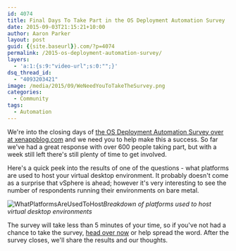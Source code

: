 ```yaml
---
id: 4074
title: Final Days To Take Part in the OS Deployment Automation Survey
date: 2015-09-03T21:15:21+10:00
author: Aaron Parker
layout: post
guid: {{site.baseurl}}.com/?p=4074
permalink: /2015-os-deployment-automation-survey/
layers:
  - 'a:1:{s:9:"video-url";s:0:"";}'
dsq_thread_id:
  - "4093203421"
image: /media/2015/09/WeNeedYouToTakeTheSurvey.png
categories:
  - Community
tags:
  - Automation
---
```

We're into the closing days of [the OS Deployment Automation Survey over at xenappblog.com](http://xenappblog.com/2015/take-part-in-the-os-deployment-automation-survey/) and we need you to help make this a success. So far we've had a great response with over 600 people taking part, but with a week still left there's still plenty of time to get involved.

Here's a quick peek into the results of one of the questions - what platforms are used to host your virtual desktop environment. It probably doesn't come as a surprise that vSphere is ahead; however it's very interesting to see the number of respondents running their environments on bare metal.

![WhatPlatformsAreUsedToHost]({{site.baseurl}}/media/2015/09/WhatPlatformsAreUsedToHost.png)*Breakdown of platforms used to host virtual desktop environments*

The survey will take less than 5 minutes of your time, so if you've not had a chance to take the survey, [head over now](https://www.surveymonkey.com/r/WG3CGZK) or help spread the word. After the survey closes, we'll share the results and our thoughts.